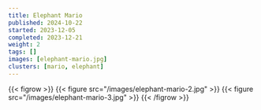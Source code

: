 ```yaml
---
title: Elephant Mario
published: 2024-10-22
started: 2023-12-05
completed: 2023-12-21
weight: 2
tags: []
images: [elephant-mario.jpg]
clusters: [mario, elephant]
---
```


{{< figrow >}}
    {{< figure src="/images/elephant-mario-2.jpg" >}}
    {{< figure src="/images/elephant-mario-3.jpg" >}}
{{< /figrow >}}
